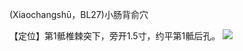 (Xiaochangshū，BL27)小肠背俞穴

【定位】第1骶椎棘突下，旁开1.5寸，约平第1骶后孔。
![](https://picgo18719498306.oss-cn-guangzhou.aliyuncs.com/20250423195529375.png)